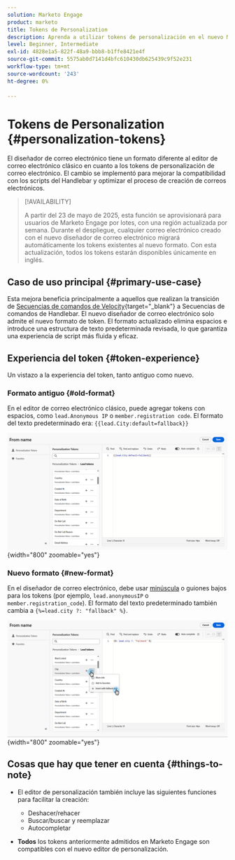 ```yaml
---
solution: Marketo Engage
product: marketo
title: Tokens de Personalization
description: Aprenda a utilizar tokens de personalización en el nuevo Marketo Engage Email Designer
level: Beginner, Intermediate
exl-id: 4828e1a5-822f-48a9-bbb8-b1ffe8421e4f
source-git-commit: 5575ab0d7141d4bfc610430db625439c9f52e231
workflow-type: tm+mt
source-wordcount: '243'
ht-degree: 0%

---
```


# Tokens de Personalization {#personalization-tokens}

El diseñador de correo electrónico tiene un formato diferente al editor de correo electrónico clásico en cuanto a los tokens de personalización de correo electrónico. El cambio se implementó para mejorar la compatibilidad con los scripts del Handlebar y optimizar el proceso de creación de correos electrónicos.

>[!AVAILABILITY]
>
>A partir del 23 de mayo de 2025, esta función se aprovisionará para usuarios de Marketo Engage por lotes, con una región actualizada por semana. Durante el despliegue, cualquier correo electrónico creado con el nuevo diseñador de correo electrónico migrará automáticamente los tokens existentes al nuevo formato. Con esta actualización, todos los tokens estarán disponibles únicamente en inglés.

## Caso de uso principal {#primary-use-case}

Esta mejora beneficia principalmente a aquellos que realizan la transición de [Secuencias de comandos de Velocity](https://experienceleague.adobe.com/es/docs/marketo-developer/marketo/email-scripting){target="_blank"} a Secuencias de comandos de Handlebar. El nuevo diseñador de correo electrónico solo admite el nuevo formato de token. El formato actualizado elimina espacios e introduce una estructura de texto predeterminada revisada, lo que garantiza una experiencia de script más fluida y eficaz.

## Experiencia del token {#token-experience}

Un vistazo a la experiencia del token, tanto antiguo como nuevo.

### Formato antiguo {#old-format}

En el editor de correo electrónico clásico, puede agregar tokens con espacios, como `lead.Anonymous IP` o `member.registration code`. El formato del texto predeterminado era: `{{lead.City:default=fallback}}`

![](assets/personalization-tokens-1.png){width="800" zoomable="yes"}

### Nuevo formato {#new-format}

En el diseñador de correo electrónico, debe usar [minúscula](https://developer.mozilla.org/en-US/docs/Glossary/Camel_case) o guiones bajos para los tokens (por ejemplo, `lead.anonymousIP` o `member.registration_code`). El formato del texto predeterminado también cambia a `{%=lead.city ?: "fallback" %}`.

![](assets/personalization-tokens-2.png){width="800" zoomable="yes"}

## Cosas que hay que tener en cuenta {#things-to-note}

* El editor de personalización también incluye las siguientes funciones para facilitar la creación:

   * Deshacer/rehacer
   * Buscar/buscar y reemplazar
   * Autocompletar

* **Todos** los tokens anteriormente admitidos en Marketo Engage son compatibles con el nuevo editor de personalización.
